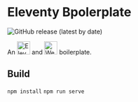# Eleventy Bpolerplate

<img alt="GitHub release (latest by date)" src="https://img.shields.io/github/v/release/DanCanetti/eleventy-boilerplate?color=000&label=Release&style=flat-square">

An [<img src="https://user-images.githubusercontent.com/12090510/90611447-a7b7ba00-e1fe-11ea-8957-1e9344618223.png" alt="Eleventy" width="30px" height="30px">](https://www.11ty.io/) and  [<img src="https://user-images.githubusercontent.com/12090510/95390236-fcb5a980-08ec-11eb-925f-266287f7c7e3.png" alt="Webpack" width="30px" height="30px">](https://webpack.js.org/) boilerplate.

## Build

`npm install`
`npm run serve`
